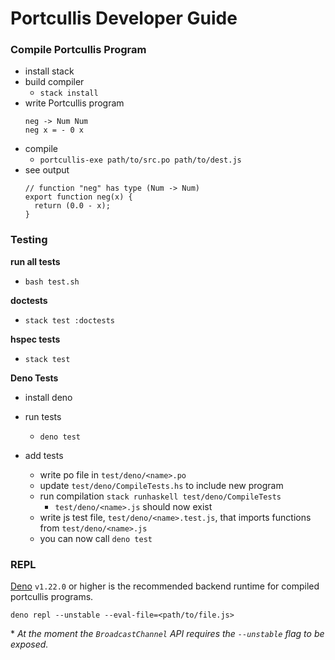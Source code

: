# Portcullis Developer Guide

### Compile Portcullis Program

- install stack
- build compiler
  - `stack install`
- write Portcullis program
  ```
  neg -> Num Num
  neg x = - 0 x
  ```
- compile
  - `portcullis-exe path/to/src.po path/to/dest.js`
- see output
  ```
  // function "neg" has type (Num -> Num)
  export function neg(x) {
    return (0.0 - x);
  }
  ```

### Testing

**run all tests**

- `bash test.sh`

**doctests**

- `stack test :doctests`

**hspec tests**

- `stack test`

**Deno Tests**

- install deno
- run tests
  - `deno test`

- add tests
  - write po file in `test/deno/<name>.po`
  - update `test/deno/CompileTests.hs` to include new program
  - run compilation `stack runhaskell test/deno/CompileTests`
    - `test/deno/<name>.js` should now exist
  - write js test file, `test/deno/<name>.test.js`, that imports functions from
    `test/deno/<name>.js`
  - you can now call `deno test`

### REPL

[Deno](https://deno.land/manual@v1.22.0) `v1.22.0` or higher is the recommended
backend runtime for compiled portcullis programs.

    deno repl --unstable --eval-file=<path/to/file.js>

&ast; _At the moment the `BroadcastChannel` API requires the `--unstable` flag
to be exposed._
